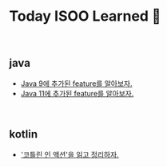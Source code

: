 # Today ISOO Learned :memo:

<br/>

## java
- [Java 9에 추가된 feature를 알아보자.](./java/Java9.md)
- [Java 11에 추가된 feature를 알아보자.](./java/Java11.md)

<br/>

## kotlin
- ['코틀린 인 액션'을 읽고 정리하자.](./kotlin/kotlin_in_action.md)

